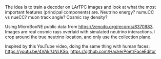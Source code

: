 
The idea is to train a decoder on LArTPC images and look at what the most important features (principal components) are. Neutrino energy? numuCC vs nueCC? muon track angle? Cosmic ray density?

Using MicroBooNE public data from https://zenodo.org/records/8370883. Images are real cosmic rays overlaid with simulated neutrino interactions. I crop around the true neutrino location, and only use the collection plane.

Inspired by this YouTube video, doing the same thing with human faces: https://youtu.be/4VAkrUNLKSo, https://github.com/HackerPoet/FaceEditor
